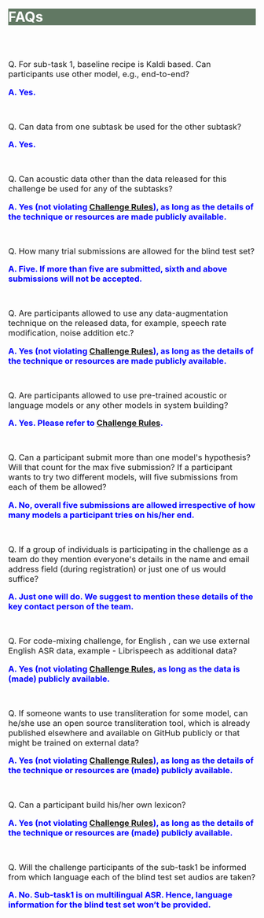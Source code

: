 <br>
<br>
<div class="widewrapper pagetitle">
  <div class="container" style="background-color:#617863">
    <h1 style="color:white;">FAQs</h1>
  </div>
</div>
<br>
<br>
<p style="font-size:16.5px;">Q. For sub-task 1, baseline recipe is Kaldi based. Can participants use other model, e.g., end-to-end?</p>
<p style="font-size:16.5px;"><strong><span style="color:blue">A. Yes.</span></strong></p>
<br>
<p style="font-size:16.5px;">Q. Can data from one subtask be used for the other subtask?</p>
<p style="font-size:16.5px;"><strong><span style="color:blue">A. Yes.</span></strong></p>
<br>
<p style="font-size:16.5px;">Q. Can acoustic data other than the data released for this challenge be used for any of the subtasks?</p>
<p style="font-size:16.5px;"><strong><span style="color:blue">A. Yes (not violating <a href="https://navana-tech.github.io/IS21SS-indicASRchallenge/rules.html">Challenge Rules</a>), as long as the details of the technique or resources are made publicly available.</span></strong></p>
<br>
<p style="font-size:16.5px;">Q. How many trial submissions are allowed for the blind test set?</p>
<p style="font-size:16.5px;"><strong><span style="color:blue">A. Five. If more than five are submitted, sixth and above submissions will not be accepted.</span></strong></p>
<br>
<p style="font-size:16.5px;">Q. Are participants allowed to use any data-augmentation technique on the released data, for example, speech rate modification, noise addition etc.?</p>
<p style="font-size:16.5px;"><strong><span style="color:blue">A. Yes (not violating <a href="https://navana-tech.github.io/IS21SS-indicASRchallenge/rules.html">Challenge Rules</a>), as long as the details of the technique or resources are made publicly available.</span></strong></p>
<br>
<p style="font-size:16.5px;">Q. Are participants allowed to use pre-trained acoustic or language models or any other models in system building?</p>
<p style="font-size:16.5px;"><strong><span style="color:blue">A. Yes. Please refer to <a href="https://navana-tech.github.io/IS21SS-indicASRchallenge/rules.html">Challenge Rules</a>.</span></strong></p>
<br>
<p style="font-size:16.5px;">Q. Can a participant submit more than one model's hypothesis? Will that count for the max five submission? If a participant wants to try two different models, will five submissions from each of them be allowed?</p>
<p style="font-size:16.5px;"><strong><span style="color:blue">A. No, overall five submissions are allowed irrespective of how many models a participant tries on his/her end.</span></strong></p>
<br>
<p style="font-size:16.5px;">Q. If a group of individuals is participating in the challenge as a team do they mention everyone's details in the name and email address field (during registration) or just one of us would suffice?</p>
<p style="font-size:16.5px;"><strong><span style="color:blue">A. Just one will do. We suggest to mention these details of the key contact person of the team.</span></strong></p>
<br>
<p style="font-size:16.5px;">Q. For code-mixing challenge, for English , can we use external English ASR data, example - Librispeech as  additional data?</p>
<p style="font-size:16.5px;"><strong><span style="color:blue">A. Yes (not violating <a href="https://navana-tech.github.io/IS21SS-indicASRchallenge/rules.html">Challenge Rules</a>, as long as the data is (made) publicly available.</span></strong></p>
<br>
<p style="font-size:16.5px;">Q. If someone wants to use transliteration for some model, can he/she use an open source transliteration tool, which is already published elsewhere and available on GitHub publicly or that might be trained on external data?</p>
<p style="font-size:16.5px;"><strong><span style="color:blue">A. Yes (not violating <a href="https://navana-tech.github.io/IS21SS-indicASRchallenge/rules.html">Challenge Rules</a>), as long as the details of the technique or resources are (made) publicly available.</span></strong></p>
<br>
<p style="font-size:16.5px;">Q. Can a participant build his/her own lexicon?</p>
<p style="font-size:16.5px;"><strong><span style="color:blue">A. Yes (not violating <a href="https://navana-tech.github.io/IS21SS-indicASRchallenge/rules.html">Challenge Rules</a>), as long as the details of the technique or resources are (made) publicly available.</span></strong></p>
<br>
<p style="font-size:16.5px;">Q. Will the challenge participants of the sub-task1 be informed from which language each of the blind test set audios are taken?</p>
<p style="font-size:16.5px;"><strong><span style="color:blue">A. No. Sub-task1 is on multilingual ASR. Hence, language information for the blind test set won’t be provided.</span></strong></p>

<br>
<!-- <p style="font-size:16.5px;">Q. Can one use the data and baseline recipe released by the challenge organizers to do research and submit a paper either as a paper submission to this special session or as a regular paper to Interspeech 2021, without participating in the challenge?</p>
<p style="font-size:16.5px;"><strong><span style="color:blue">A. As the dataset and baseline recipe are provided to the registered participants of this special session/challenge, any paper submission to Interspeech 2021 that works on sub-task1 or sub-task2 and uses the released dataset/baseline recipe must select this special session as the topic during submission. However, the participation to the challenge (i.e., submission of results on blind test set), although recommended, is not mandatory.</span></strong></p>


<br> -->
<p style="font-size:16.5px;">Q. For subtask-1, can participants use multiple ASR models , i.e. one trained ASR model per language for all the six languages given? Do these models need to be automatically selected (i.e. maybe using another deep neural network model) as per the language?</p>
<p style="font-size:16.5px;"><strong><span style="color:blue">A. Yes. as long as the details of the technique are made available.
</span></strong></p>

<br>
<p style="font-size:16.5px;">Q. For subtask-1 , is pseudo-labelling allowed once the test data-sets become available?</p>
<p style="font-size:16.5px;"><strong><span style="color:blue">A. Yes, as long as publicly domain models are used (not violating challenge rules), not using services like Google ASR or other proprietary systems. Need to provide details of external resources and details of the technique used.</span></strong></p>

<br>
<p style="font-size:16.5px;">Q. For subtask-1, can participants use multiple ASR models , i.e. one trained ASR model per language for all the six languages given? Do these models need to be automatically selected (i.e. maybe using another deep neural network model) as per the language?</p>
<p style="font-size:16.5px;"><strong><span style="color:blue">A. Yes. as long as the details of the technique are made available.
</span></strong></p>

<br>
<p style="font-size:16.5px;">Q. For subtask-1 , is pseudo-labelling allowed once the test data-sets become available?</p>
<p style="font-size:16.5px;"><strong><span style="color:blue">A. Yes, as long as publicly domain models are used (not violating challenge rules), not using services like Google ASR or other proprietary systems. Need to provide details of external resources and details of the technique used.</span></strong></p>

<br>
<p style="font-size:16.5px;">Q. For subtask-1, are participants allowed to use individual language models for each language?</p>
<p style="font-size:16.5px;"><strong><span style="color:blue">A. Yes. as long as the details of the technique are made available.</span></strong></p>

<br>
<p style="font-size:16.5px;">Q. For subtask-2, can participants use individual ASR models for the two code-switched tasks?</p>
<p style="font-size:16.5px;"><strong><span style="color:blue">A. Yes, this is allowed.</span></strong></p>
